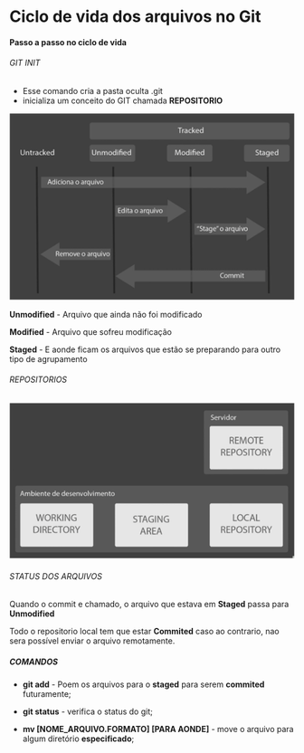 # Ciclo de vida dos arquivos no Git

#### Passo a passo no ciclo de vida

###### GIT INIT

- Esse comando cria a pasta oculta .git
- inicializa um conceito do GIT chamada **REPOSITORIO**

![](img/20210703231714.png)



**Unmodified** - Arquivo que ainda não foi modificado

**Modified** - Arquivo que sofreu modificação

**Staged** - E aonde ficam os arquivos que estão se preparando para outro tipo de agrupamento



###### REPOSITORIOS

![](img/20210703232440.png)



###### STATUS DOS ARQUIVOS

Quando o commit e chamado, o arquivo que estava em **Staged** passa para **Unmodified**

Todo o repositorio local tem que estar **Commited** caso ao contrario, nao sera possível enviar o arquivo remotamente.

##### COMANDOS

- **git add** - Poem os arquivos para o **staged** para serem **commited** futuramente;

- **git status** - verifica o status do git;
- **mv [NOME_ARQUIVO.FORMATO] [PARA AONDE]** - move o arquivo para algum diretório **especificado**;









